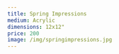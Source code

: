 ```yaml
---
title: Spring Impressions
medium: Acrylic
dimensions: 12x12"
price: 200
image: /img/springimpressions.jpg
---
```

